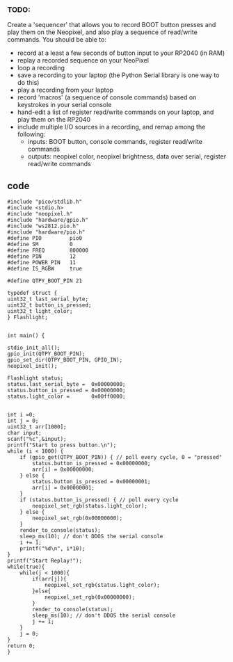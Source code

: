 ### TODO:

Create a 'sequencer' that allows you to record BOOT button presses and play them on the Neopixel, and also play a sequence of read/write commands. You should be able to:
- record at a least a few seconds of button input to your RP2040 (in RAM)
- replay a recorded sequence on your NeoPixel
- loop a recording
- save a recording to your laptop (the Python Serial library is one way to do this)
- play a recording from your laptop
- record 'macros' (a sequence of console commands) based on keystrokes in your serial console
- hand-edit a list of register read/write commands on your laptop, and play them on the RP2040
- include multiple I/O sources in a recording, and remap among the following:
    - inputs: BOOT button, console commands, register read/write commands
    - outputs: neopixel color, neopixel brightness, data over serial, register read/write commands
    
## code

    #include "pico/stdlib.h"
    #include <stdio.h>
    #include "neopixel.h"
    #include "hardware/gpio.h"
    #include "ws2812.pio.h"
    #include "hardware/pio.h"
    #define PIO         pio0
    #define SM          0
    #define FREQ        800000
    #define PIN         12
    #define POWER_PIN   11
    #define IS_RGBW     true  

    #define QTPY_BOOT_PIN 21

    typedef struct {
    uint32_t last_serial_byte;
    uint32_t button_is_pressed;
    uint32_t light_color;
    } Flashlight; 


    int main() {

    stdio_init_all();
    gpio_init(QTPY_BOOT_PIN);
    gpio_set_dir(QTPY_BOOT_PIN, GPIO_IN);
    neopixel_init();

    Flashlight status;
    status.last_serial_byte =  0x00000000;
    status.button_is_pressed = 0x00000000;
    status.light_color =       0x00ff0000;

    
    int i =0;
    int j = 0;
    uint32_t arr[1000];
    char input;
    scanf("%c",&input);
    printf("Start to press button.\n");
    while (i < 1000) {
        if (gpio_get(QTPY_BOOT_PIN)) { // poll every cycle, 0 = "pressed"
            status.button_is_pressed = 0x00000000;
            arr[i] = 0x00000000;
        } else {
            status.button_is_pressed = 0x00000001;
            arr[i] = 0x00000001;
        }
        if (status.button_is_pressed) { // poll every cycle
            neopixel_set_rgb(status.light_color);
        } else {
            neopixel_set_rgb(0x00000000);
        }
        render_to_console(status);
        sleep_ms(10); // don't DDOS the serial console
        i += 1;
        printf("%d\n", i*10);
    }
    printf("Start Replay!");
    while(true){
        while(j < 1000){
            if(arr[j]){
                neopixel_set_rgb(status.light_color);
            }else{
                neopixel_set_rgb(0x00000000);
            }
            render_to_console(status);
            sleep_ms(10); // don't DDOS the serial console
            j += 1;
        }
        j = 0;
    }
    return 0;
    }


